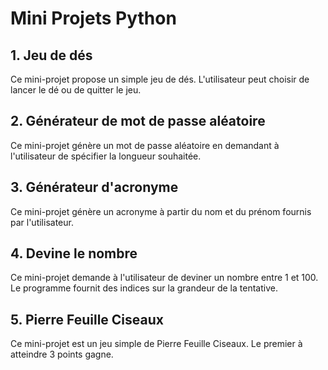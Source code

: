 # Mini Projets Python

## 1. Jeu de dés
Ce mini-projet propose un simple jeu de dés. L'utilisateur peut choisir de lancer le dé ou de quitter le jeu.

## 2. Générateur de mot de passe aléatoire
Ce mini-projet génère un mot de passe aléatoire en demandant à l'utilisateur de spécifier la longueur souhaitée.

## 3. Générateur d'acronyme
Ce mini-projet génère un acronyme à partir du nom et du prénom fournis par l'utilisateur.

## 4. Devine le nombre
Ce mini-projet demande à l'utilisateur de deviner un nombre entre 1 et 100. Le programme fournit des indices sur la grandeur de la tentative.

## 5. Pierre Feuille Ciseaux
Ce mini-projet est un jeu simple de Pierre Feuille Ciseaux. Le premier à atteindre 3 points gagne.
